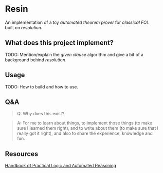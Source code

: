 # Resin

An implementation of a toy *automated theorem prover* for *classical FOL* built on *resolution*.


## What does this project implement?

TODO: Mention/explain the *given clause* algorithm and give a bit of a background behind *resolution*.


## Usage

TODO: How to build and how to use.


## Q&A

> Q: Why does this exist?

> A: For me to learn about things, to implement those things (to make sure I learned them right), and to write about them (to make sure that I really got it right), and also to share the experience, knowledge and fun.


## Resources

[Handbook of Practical Logic and Automated Reasoning](https://www.cl.cam.ac.uk/~jrh13/atp/)